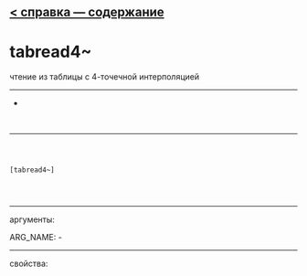[< справка — содержание](ceammc_lib.html)
---

# tabread4~


чтение из таблицы с 4-точечной интерполяцией

---

-
<br>


---


```



[tabread4~]


            
```

---
аргументы:

ARG_NAME: -<br>

---
свойства:


